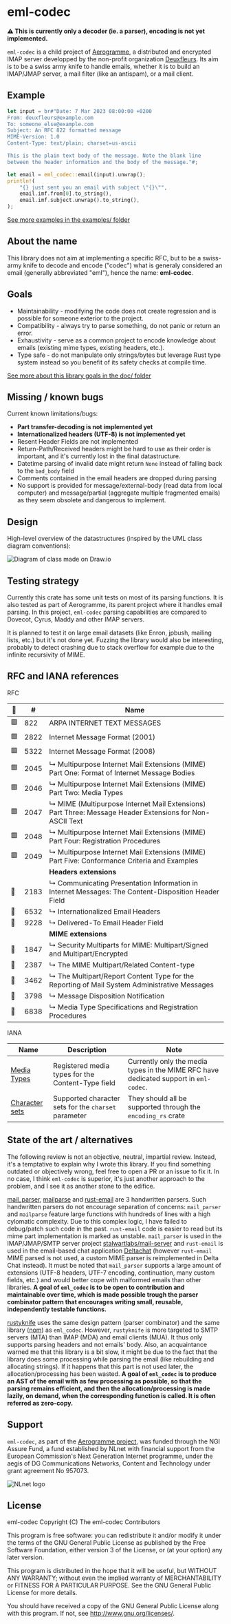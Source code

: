# eml-codec

**⚠️ This is currently only a decoder (ie. a parser), encoding is not yet implemented.**

`eml-codec` is a child project of [Aerogramme](https://aerogramme.deuxfleurs.fr), a distributed and encrypted IMAP server developped by the non-profit organization [Deuxfleurs](https://deuxfleurs.fr).
Its aim is to be a swiss army knife to handle emails, whether it is to build an IMAP/JMAP server, a mail filter (like an antispam), or a mail client.

## Example

```rust
let input = br#"Date: 7 Mar 2023 08:00:00 +0200
From: deuxfleurs@example.com
To: someone_else@example.com
Subject: An RFC 822 formatted message
MIME-Version: 1.0
Content-Type: text/plain; charset=us-ascii

This is the plain text body of the message. Note the blank line
between the header information and the body of the message."#;

let email = eml_codec::email(input).unwrap();
println!(
    "{} just sent you an email with subject \"{}\"",
    email.imf.from[0].to_string(),
    email.imf.subject.unwrap().to_string(),
);
```

[See more examples in the examples/ folder](./examples/)

## About the name

This library does not aim at implementing a specific RFC, but to be a swiss-army knife to decode and encode ("codec") what is generaly considered an email (generally abbreviated "eml"), hence the name: **eml-codec**.

## Goals

- Maintainability - modifying the code does not create regression and is possible for someone exterior to the project.
- Compatibility - always try to parse something, do not panic or return an error.
- Exhaustivity - serve as a common project to encode knowledge about emails (existing mime types, existing headers, etc.).
- Type safe - do not manipulate only strings/bytes but leverage Rust type system instead so you benefit of its safety checks at compile time.

[See more about this library goals in the doc/ folder](./doc/goals.md)

## Missing / known bugs

Current known limitations/bugs:

 - **Part transfer-decoding is not implemented yet**
 - **Internationalized headers (UTF-8) is not implemented yet**
 - Resent Header Fields are not implemented
 - Return-Path/Received headers might be hard to use as their order is important, and it's currently lost in the final datastructure.
 - Datetime parsing of invalid date might return `None` instead of falling back to the `bad_body` field
 - Comments contained in the email headers are dropped during parsing
 - No support is provided for message/external-body (read data from local computer) and message/partial (aggregate multiple fragmented emails) as they seem obsolete and dangerous to implement.

## Design

High-level overview of the datastructures (inspired by the UML class diagram conventions):

![Diagram of class made on Draw.io](./doc/class-uml.png)

## Testing strategy

Currently this crate has some unit tests on most of its parsing functions.
It is also tested as part of Aerogramme, its parent project where it handles email parsing.
In this project,  `eml-codec` parsing capabilities are compared to Dovecot, Cyrus, Maddy and other IMAP servers.

It is planned to test it on large email datasets (like Enron, jpbush, mailing lists, etc.) but it's not done yet.
Fuzzing the library would also be interesting, probably to detect crashing due to stack overflow for example
due to the infinite recursivity of MIME.

## RFC and IANA references

RFC

| 🚩 | # | Name |
|----|---|------|
| 🟩 |822	| ARPA INTERNET TEXT MESSAGES| 
| 🟩 |2822	| Internet Message Format (2001) | 	
| 🟩 |5322	| Internet Message Format (2008) | 	
| 🟩 |2045	| ↳ Multipurpose Internet Mail Extensions (MIME) Part One: Format of Internet Message Bodies |
| 🟩 |2046	| ↳ Multipurpose Internet Mail Extensions (MIME) Part Two: Media Types | 
| 🟩 |2047	| ↳ MIME (Multipurpose Internet Mail Extensions) Part Three: Message Header Extensions for Non-ASCII Text | 
| 🟩 |2048	| ↳ Multipurpose Internet Mail Extensions (MIME) Part Four: Registration Procedures | 
| 🟩 |2049	| ↳ Multipurpose Internet Mail Extensions (MIME) Part Five: Conformance Criteria and Examples |
|    |      | **Headers extensions** |
| 🔴 |2183  | ↳ Communicating Presentation Information in Internet Messages: The Content-Disposition Header Field |
| 🔴 |6532	| ↳ Internationalized Email Headers |
| 🔴 |9228  | ↳ Delivered-To Email Header Field |
|    |      | **MIME extensions** |
| 🔴 |1847  | ↳ Security Multiparts for MIME: Multipart/Signed and Multipart/Encrypted |
| 🔴 |2387  | ↳ The MIME Multipart/Related Content-type |
| 🔴 |3462  | ↳ The Multipart/Report Content Type for the Reporting of Mail System Administrative Messages |
| 🔴 |3798  | ↳ Message Disposition Notification |
| 🔴 |6838  | ↳ Media Type Specifications and Registration Procedures |

IANA

| Name | Description | Note |
|------|-------------|------|
| [Media Types](https://www.iana.org/assignments/media-types/media-types.xhtml) | Registered media types for the Content-Type field | Currently only the media types in the MIME RFC have dedicated support in `eml-codec`. |
| [Character sets](https://www.iana.org/assignments/character-sets/character-sets.xhtml) | Supported character sets for the `charset` parameter | They should all be supported through the `encoding_rs` crate |

## State of the art / alternatives

The following review is not an objective, neutral, impartial review. Instead, it's a temptative 
to explain why I wrote this library. If you find something outdated or objectively wrong, feel free to open a PR or an issue to fix it.
In no case, I think `eml-codec` is superior, it's just another approach to the problem, and I see it as another stone to the edifice.

[mail\_parser](https://github.com/stalwartlabs/mail-parser), [mailparse](https://github.com/staktrace/mailparse) and [rust-email](https://github.com/deltachat/rust-email) 
are 3 handwritten parsers. Such handwritten parsers do not encourage separation of concerns: `mail_parser` and `mailparse` feature large functions with hundreds of lines
with a high cylomatic complexity. Due to this complex logic, I have failed to debug/patch such code in the past. 
`rust-email` code is easier to read but its mime part implementation is marked as unstable. `mail_parser` is used in the IMAP/JMAP/SMTP server project [stalwartlabs/mail-server](https://github.com/stalwartlabs/mail-server) and `rust-email` is used in the email-based chat application [Deltachat](https://github.com/deltachat) (however `rust-email` MIME parsed is not used, a custom MIME parser is reimplemented in Delta Chat instead). It must be noted that `mail_parser` supports a large amount of extensions (UTF-8 headers, UTF-7 encoding, continuation, many custom fields, etc.) and would better cope with malformed emails than other libraries. **A goal of `eml_codec` is to be open to contribution and maintainable over time, which is made possible trough the parser combinator pattern that encourages writing small, reusable, independently testable functions.**

[rustyknife](https://github.com/jothan/rustyknife) uses the same design pattern (parser combinator) and the same library ([nom](https://github.com/rust-bakery/nom)) as `eml_codec`. However, `rustyknife` is more targeted to SMTP servers (MTA) than IMAP (MDA) and email clients (MUA).
It thus only supports parsing headers and not emails' body. Also, an acquaintance warned me that this library is a bit slow,
it might be due to the fact that the library does some processing while parsing the email (like rebuilding and allocating strings).
If it happens that this part is not used later, the allocation/processing has been wasted.
**A goal of `eml_codec` is to produce an AST of the email with as few processing as possible, so that the parsing remains efficient,
and then the allocation/processing is made lazily, on demand, when the corresponding function is called. It is often referred as zero-copy.**
 
## Support

`eml-codec`, as part of the [Aerogramme project](https://nlnet.nl/project/Aerogramme/), was funded through the NGI Assure Fund, a fund established by NLnet with financial support from the European Commission's Next Generation Internet programme, under the aegis of DG Communications Networks, Content and Technology under grant agreement No 957073.

![NLnet logo](https://aerogramme.deuxfleurs.fr/images/nlnet.svg)

## License

eml-codec
Copyright (C)  The eml-codec Contributors

This program is free software: you can redistribute it and/or modify
it under the terms of the GNU General Public License as published by
the Free Software Foundation, either version 3 of the License, or
(at your option) any later version.

This program is distributed in the hope that it will be useful,
but WITHOUT ANY WARRANTY; without even the implied warranty of
MERCHANTABILITY or FITNESS FOR A PARTICULAR PURPOSE.  See the
GNU General Public License for more details.

You should have received a copy of the GNU General Public License
along with this program.  If not, see <http://www.gnu.org/licenses/>.

